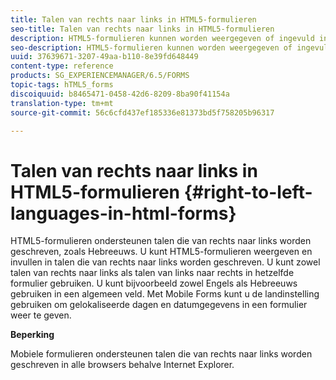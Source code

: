 ```yaml
---
title: Talen van rechts naar links in HTML5-formulieren
seo-title: Talen van rechts naar links in HTML5-formulieren
description: HTML5-formulieren kunnen worden weergegeven of ingevuld in talen die van rechts naar links worden geschreven, zoals Hebreeuws.
seo-description: HTML5-formulieren kunnen worden weergegeven of ingevuld in talen die van rechts naar links worden geschreven, zoals Hebreeuws.
uuid: 37639671-3207-49aa-b110-8e39fd648449
content-type: reference
products: SG_EXPERIENCEMANAGER/6.5/FORMS
topic-tags: hTML5_forms
discoiquuid: b8465471-0458-42d6-8209-8ba90f41154a
translation-type: tm+mt
source-git-commit: 56c6cfd437ef185336e81373bd5f758205b96317

---
```



# Talen van rechts naar links in HTML5-formulieren {#right-to-left-languages-in-html-forms}

HTML5-formulieren ondersteunen talen die van rechts naar links worden geschreven, zoals Hebreeuws. U kunt HTML5-formulieren weergeven en invullen in talen die van rechts naar links worden geschreven. U kunt zowel talen van rechts naar links als talen van links naar rechts in hetzelfde formulier gebruiken. U kunt bijvoorbeeld zowel Engels als Hebreeuws gebruiken in een algemeen veld. Met Mobile Forms kunt u de landinstelling gebruiken om gelokaliseerde dagen en datumgegevens in een formulier weer te geven.

**Beperking**

Mobiele formulieren ondersteunen talen die van rechts naar links worden geschreven in alle browsers behalve Internet Explorer.
